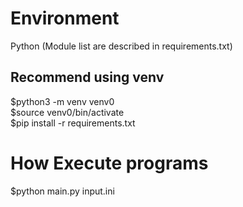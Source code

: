 # Environment
Python
(Module list are described in requirements.txt)

## Recommend using venv
$python3 -m venv venv0  
$source venv0/bin/activate  
$pip install -r requirements.txt

# How Execute programs

$python main.py input.ini

